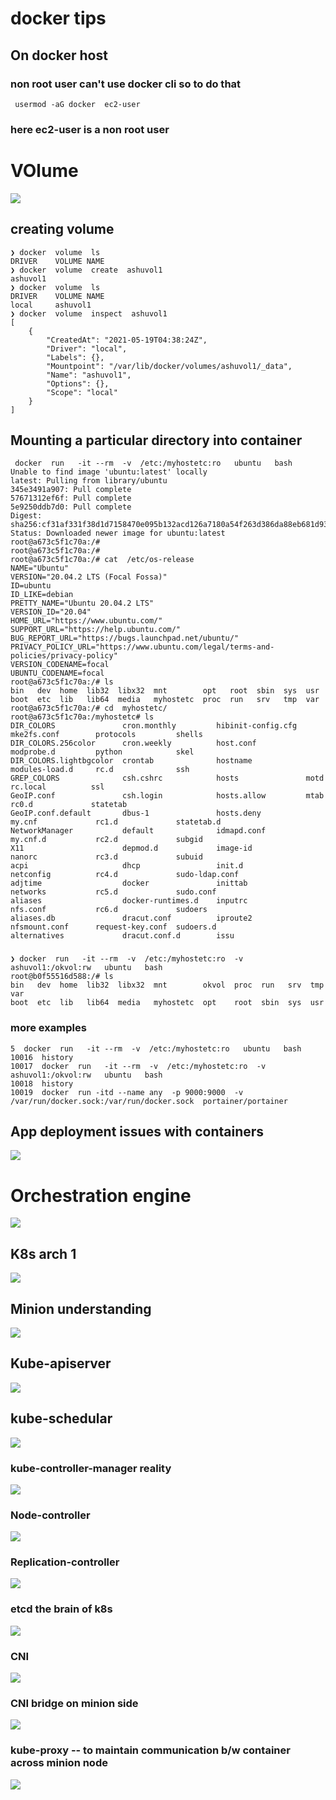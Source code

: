 # docker tips

## On docker host 

### non root user can't use docker cli so to do that 

```
 usermod -aG docker  ec2-user
```

### here ec2-user is a non root user 

# VOlume 

<img src="vol.png">

## creating volume 

```
❯ docker  volume  ls
DRIVER    VOLUME NAME
❯ docker  volume  create  ashuvol1
ashuvol1
❯ docker  volume  ls
DRIVER    VOLUME NAME
local     ashuvol1
❯ docker  volume  inspect  ashuvol1
[
    {
        "CreatedAt": "2021-05-19T04:38:24Z",
        "Driver": "local",
        "Labels": {},
        "Mountpoint": "/var/lib/docker/volumes/ashuvol1/_data",
        "Name": "ashuvol1",
        "Options": {},
        "Scope": "local"
    }
]

```

## Mounting a particular directory into container 

```
 docker  run   -it --rm  -v  /etc:/myhostetc:ro   ubuntu   bash
Unable to find image 'ubuntu:latest' locally
latest: Pulling from library/ubuntu
345e3491a907: Pull complete 
57671312ef6f: Pull complete 
5e9250ddb7d0: Pull complete 
Digest: sha256:cf31af331f38d1d7158470e095b132acd126a7180a54f263d386da88eb681d93
Status: Downloaded newer image for ubuntu:latest
root@a673c5f1c70a:/# 
root@a673c5f1c70a:/# 
root@a673c5f1c70a:/# cat  /etc/os-release 
NAME="Ubuntu"
VERSION="20.04.2 LTS (Focal Fossa)"
ID=ubuntu
ID_LIKE=debian
PRETTY_NAME="Ubuntu 20.04.2 LTS"
VERSION_ID="20.04"
HOME_URL="https://www.ubuntu.com/"
SUPPORT_URL="https://help.ubuntu.com/"
BUG_REPORT_URL="https://bugs.launchpad.net/ubuntu/"
PRIVACY_POLICY_URL="https://www.ubuntu.com/legal/terms-and-policies/privacy-policy"
VERSION_CODENAME=focal
UBUNTU_CODENAME=focal
root@a673c5f1c70a:/# ls
bin   dev  home  lib32  libx32  mnt        opt   root  sbin  sys  usr
boot  etc  lib   lib64  media   myhostetc  proc  run   srv   tmp  var
root@a673c5f1c70a:/# cd  myhostetc/
root@a673c5f1c70a:/myhostetc# ls
DIR_COLORS               cron.monthly         hibinit-config.cfg  mke2fs.conf        protocols         shells
DIR_COLORS.256color      cron.weekly          host.conf           modprobe.d         python            skel
DIR_COLORS.lightbgcolor  crontab              hostname            modules-load.d     rc.d              ssh
GREP_COLORS              csh.cshrc            hosts               motd               rc.local          ssl
GeoIP.conf               csh.login            hosts.allow         mtab               rc0.d             statetab
GeoIP.conf.default       dbus-1               hosts.deny          my.cnf             rc1.d             statetab.d
NetworkManager           default              idmapd.conf         my.cnf.d           rc2.d             subgid
X11                      depmod.d             image-id            nanorc             rc3.d             subuid
acpi                     dhcp                 init.d              netconfig          rc4.d             sudo-ldap.conf
adjtime                  docker               inittab             networks           rc5.d             sudo.conf
aliases                  docker-runtimes.d    inputrc             nfs.conf           rc6.d             sudoers
aliases.db               dracut.conf          iproute2            nfsmount.conf      request-key.conf  sudoers.d
alternatives             dracut.conf.d        issu

```

### 

```
❯ docker  run   -it --rm  -v  /etc:/myhostetc:ro  -v  ashuvol1:/okvol:rw   ubuntu   bash
root@b0f55516d588:/# ls
bin   dev  home  lib32  libx32  mnt        okvol  proc  run   srv  tmp  var
boot  etc  lib   lib64  media   myhostetc  opt    root  sbin  sys  usr
```



### more examples 

```
5  docker  run   -it --rm  -v  /etc:/myhostetc:ro   ubuntu   bash 
10016  history
10017  docker  run   -it --rm  -v  /etc:/myhostetc:ro  -v  ashuvol1:/okvol:rw   ubuntu   bash 
10018  history
10019  docker  run -itd --name any  -p 9000:9000  -v  /var/run/docker.sock:/var/run/docker.sock  portainer/portainer

```

## App deployment issues with containers

<img src="appdep.png">


# Orchestration engine 

<img src="orch.png">

## K8s arch 1 

<img src="k8sarch1.png">

## Minion understanding 

<img src="minion1.png">


## Kube-apiserver

<img src="api.png">

## kube-schedular 

<img src="sche.png">

### kube-controller-manager reality 

<img src="kcm.png">

### Node-controller 

<img src="nc.png">

### Replication-controller 

<img src="rc.png">

### etcd the brain of k8s

<img src="etcd.png">

### CNI 

<img src="cni.png">

### CNI bridge on minion side

<img src="bridge.png">


### kube-proxy -- to maintain communication b/w container across minion node

<img src="proxy.png">


